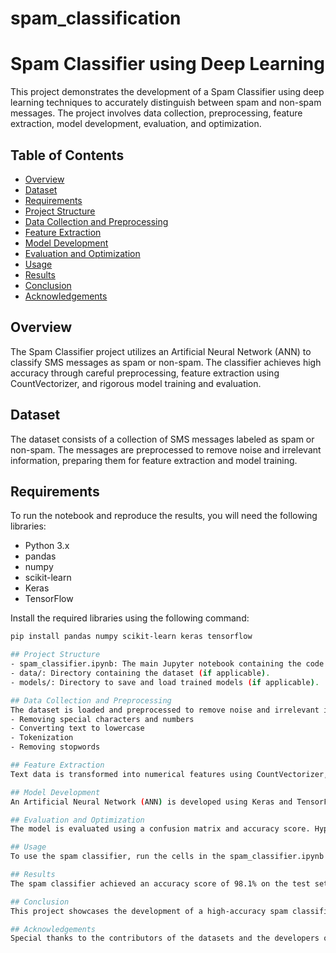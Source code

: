 # spam_classification

# Spam Classifier using Deep Learning

This project demonstrates the development of a Spam Classifier using deep learning techniques to accurately distinguish between spam and non-spam messages. The project involves data collection, preprocessing, feature extraction, model development, evaluation, and optimization.

## Table of Contents
- [Overview](#overview)
- [Dataset](#dataset)
- [Requirements](#requirements)
- [Project Structure](#project-structure)
- [Data Collection and Preprocessing](#data-collection-and-preprocessing)
- [Feature Extraction](#feature-extraction)
- [Model Development](#model-development)
- [Evaluation and Optimization](#evaluation-and-optimization)
- [Usage](#usage)
- [Results](#results)
- [Conclusion](#conclusion)
- [Acknowledgements](#acknowledgements)

## Overview
The Spam Classifier project utilizes an Artificial Neural Network (ANN) to classify SMS messages as spam or non-spam. The classifier achieves high accuracy through careful preprocessing, feature extraction using CountVectorizer, and rigorous model training and evaluation.

## Dataset
The dataset consists of a collection of SMS messages labeled as spam or non-spam. The messages are preprocessed to remove noise and irrelevant information, preparing them for feature extraction and model training.

## Requirements
To run the notebook and reproduce the results, you will need the following libraries:
- Python 3.x
- pandas
- numpy
- scikit-learn
- Keras
- TensorFlow

Install the required libraries using the following command:
```bash
pip install pandas numpy scikit-learn keras tensorflow

## Project Structure
- spam_classifier.ipynb: The main Jupyter notebook containing the code for the spam classifier project.
- data/: Directory containing the dataset (if applicable).
- models/: Directory to save and load trained models (if applicable).

## Data Collection and Preprocessing
The dataset is loaded and preprocessed to remove noise and irrelevant information. Preprocessing steps include:
- Removing special characters and numbers
- Converting text to lowercase
- Tokenization
- Removing stopwords

## Feature Extraction
Text data is transformed into numerical features using CountVectorizer, a bag-of-words technique. This converts the text messages into a matrix of token counts, suitable for model training.

## Model Development
An Artificial Neural Network (ANN) is developed using Keras and TensorFlow. The model is trained on the preprocessed and transformed data to recognize patterns indicative of spam.

## Evaluation and Optimization
The model is evaluated using a confusion matrix and accuracy score. Hyperparameters are fine-tuned to enhance performance, achieving an accuracy score of 98.1% on the test set.

## Usage
To use the spam classifier, run the cells in the spam_classifier.ipynb notebook. The notebook includes steps for data loading, preprocessing, feature extraction, model training, and evaluation.

## Results
The spam classifier achieved an accuracy score of 98.1% on the test set, demonstrating its effectiveness in distinguishing between spam and non-spam messages.

## Conclusion
This project showcases the development of a high-accuracy spam classifier using deep learning techniques. It highlights the importance of data preprocessing, feature extraction, and rigorous model evaluation in achieving optimal results.

## Acknowledgements
Special thanks to the contributors of the datasets and the developers of the libraries used in this project.
